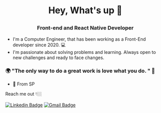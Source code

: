 #  <h1><p align="center"> Hey, What's up 👋</p></h1>
<h3><p align="center">Front-end and React Native Developer</p>
</h3> 

- I'm a Computer Engineer, that has been working as a Front-End developer since 2020.  💻
- I'm passionate about solving problems and learning. Always open to new challenges and ready to face changes.
 
### 🌍 "The only way to do a great work is love what you do. " 🧠
- 📍 From SP 

Reach me out 👇🏼<br><br>
 [![Linkedin Badge](https://img.shields.io/badge/-LinkedIn-blue?style=flat-square&logo=Linkedin&logoColor=white&link=https://www.linkedin.com/in/diego-barbosa-07b632195/)](https://www.linkedin.com/in/diego-barbosa-07b632195/)
[![Gmail Badge](https://img.shields.io/badge/-Gmail-D93025?style=flat-square&logo=Gmail&logoColor=white&link=mailto:diegobarboasmorim@gmail.com)](mailto:diegobarbosamorim@gmail.com)

<!---
DiegoBAmorim/DiegoBAmorim is a ✨ special ✨ repository because its `README.md` (this file) appears on your GitHub profile.
You can click the Preview link to take a look at your changes.
--->
